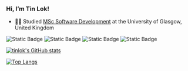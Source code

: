### Hi, I’m Tin Lok!

- :man_student: Studied [MSc Software Development](https://www.gla.ac.uk/postgraduate/taught/softwaredevelopment/) at the University of Glasgow, United Kingdom

  
![Static Badge](https://img.shields.io/badge/Code-Java-red)
![Static Badge](https://img.shields.io/badge/Code-Python-blue)
![Static Badge](https://img.shields.io/badge/Code-HTML-yellow)
![Static Badge](https://img.shields.io/badge/Code-Sigma16-purple)

[![tinlok's GitHub stats](https://github-readme-stats.vercel.app/api?username=tinlokliu&show_icons=true&theme=tokyonight)](https://github.com/anuraghazra/github-readme-stats)

[![Top Langs](https://github-readme-stats.vercel.app/api/top-langs/?username=tinlokliu&layout=compact&show_icons=true&theme=tokyonight)](https://github.com/tinlokliu)
<!---
tinlokliu/tinlokliu is a ✨ special ✨ repository because its `README.md` (this file) appears on your GitHub profile.
You can click the Preview link to take a look at your changes.
--->
